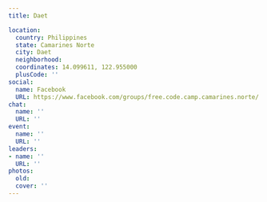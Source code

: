 ```yaml
---
title: Daet

location:
  country: Philippines
  state: Camarines Norte
  city: Daet
  neighborhood: 
  coordinates: 14.099611, 122.955000
  plusCode: ''
social:
  name: Facebook
  URL: https://www.facebook.com/groups/free.code.camp.camarines.norte/
chat:
  name: ''
  URL: ''
event:
  name: ''
  URL: ''
leaders:
- name: ''
  URL: ''
photos:
  old: 
  cover: ''
---
```

